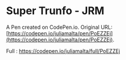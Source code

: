 # Super Trunfo - JRM

A Pen created on CodePen.io. Original URL: [https://codepen.io/juliamalta/pen/PoEZZEj](https://codepen.io/juliamalta/pen/PoEZZEj).

Full : https://codepen.io/juliamalta/full/PoEZZEj



